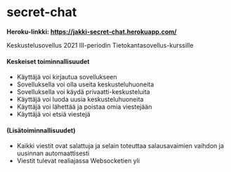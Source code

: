 # secret-chat

__Heroku-linkki: https://jakki-secret-chat.herokuapp.com/__

Keskustelusovellus 2021 III-periodin Tietokantasovellus-kurssille

#### Keskeiset toiminnallisuudet

- Käyttäjä voi kirjautua sovellukseen
- Sovelluksella voi olla useita keskusteluhuoneita
- Sovelluksella voi käydä privaatti-keskusteluita
- Käyttäjä voi luoda uusia keskusteluhuoneita
- Käyttäjä voi lähettää ja poistaa omia viestejään
- Käyttäjä voi etsiä viestejä

#### (Lisätoiminnallisuudet)

- Kaikki viestit ovat salattuja ja selain toteuttaa salausavaimien vaihdon ja uusinnan automaattisesti
- Viestit tulevat realiajassa Websocketien yli
